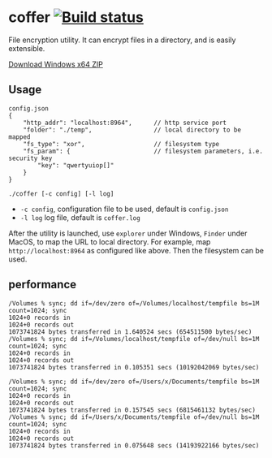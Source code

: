 # coffer [![Build status](https://ci.appveyor.com/api/projects/status/gpka5vixsysfbcjs?svg=true)](https://ci.appveyor.com/project/dpull/coffer)

File encryption utility. It can encrypt files in a directory, and is easily extensible.

[Download Windows x64 ZIP](https://ci.appveyor.com/project/dpull/coffer/build/artifacts)

## Usage
```
config.json
{
    "http_addr": "localhost:8964",      // http service port
    "folder": "./temp",                 // local directory to be mapped
    "fs_type": "xor",                   // filesystem type
    "fs_param": {                       // filesystem parameters, i.e. security key
        "key": "qwertyuiop[]" 
    }
}
```

`./coffer [-c config] [-l log]`
* `-c config`, configuration file to be used, default is `config.json`
* `-l log` log file, default is `coffer.log`

After the utility is launched, use `explorer` under Windows, `Finder` under MacOS, to map the URL to local directory. For example, map `http://localhost:8964` as configured like above. Then the filesystem can be used.

## performance
```
/Volumes % sync; dd if=/dev/zero of=/Volumes/localhost/tempfile bs=1M count=1024; sync
1024+0 records in
1024+0 records out
1073741824 bytes transferred in 1.640524 secs (654511500 bytes/sec)
/Volumes % sync; dd if=/Volumes/localhost/tempfile of=/dev/null bs=1M count=1024; sync
1024+0 records in
1024+0 records out
1073741824 bytes transferred in 0.105351 secs (10192042069 bytes/sec)
```

```
/Volumes % sync; dd if=/dev/zero of=/Users/x/Documents/tempfile bs=1M count=1024; sync
1024+0 records in
1024+0 records out
1073741824 bytes transferred in 0.157545 secs (6815461132 bytes/sec)
/Volumes % sync; dd if=/Users/x/Documents/tempfile of=/dev/null bs=1M count=1024; sync
1024+0 records in
1024+0 records out
1073741824 bytes transferred in 0.075648 secs (14193922166 bytes/sec)
```